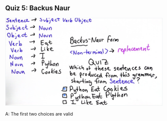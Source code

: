 ## Quiz 5: Backus Naur

![alt text](./media/quiz-05-backus-naur.JPG "backus naur")

A: The first two choices are valid
